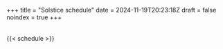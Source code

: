 +++
title = "Solstice schedule"
date = 2024-11-19T20:23:18Z
draft = false
noindex = true
+++

<!---
data-turbo-frame="false" because we want that shit fresh yo
-->
<table id="schedule-output" data-turbo-frame="false">
</table>

{{< schedule >}}
